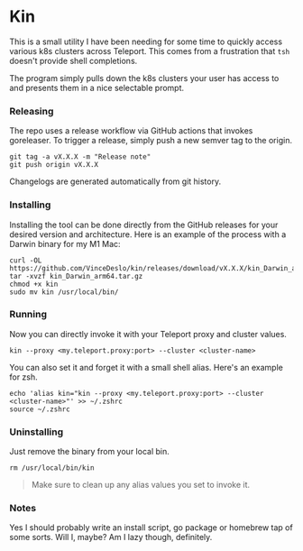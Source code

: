 # Kin

This is a small utility I have been needing for some time to quickly access various k8s clusters across Teleport.
This comes from a frustration that `tsh` doesn't provide shell completions.

The program simply pulls down the k8s clusters your user has access to and presents them in a nice selectable prompt.

### Releasing

The repo uses a release workflow via GitHub actions that invokes goreleaser.
To trigger a release, simply push a new semver tag to the origin.

```
git tag -a vX.X.X -m "Release note"
git push origin vX.X.X
```

Changelogs are generated automatically from git history.

### Installing

Installing the tool can be done directly from the GitHub releases for your desired version and architecture.
Here is an example of the process with a Darwin binary for my M1 Mac:

```
curl -OL https://github.com/VinceDeslo/kin/releases/download/vX.X.X/kin_Darwin_arm64.tar.gz
tar -xvzf kin_Darwin_arm64.tar.gz
chmod +x kin
sudo mv kin /usr/local/bin/
```

### Running

Now you can directly invoke it with your Teleport proxy and cluster values.

```
kin --proxy <my.teleport.proxy:port> --cluster <cluster-name>
```

You can also set it and forget it with a small shell alias. Here's an example for zsh.

```
echo 'alias kin="kin --proxy <my.teleport.proxy:port> --cluster <cluster-name>"' >> ~/.zshrc
source ~/.zshrc
```

### Uninstalling

Just remove the binary from your local bin.

```
rm /usr/local/bin/kin
```

> Make sure to clean up any alias values you set to invoke it.

### Notes

Yes I should probably write an install script, go package or homebrew tap of some sorts. 
Will I, maybe? Am I lazy though, definitely.
